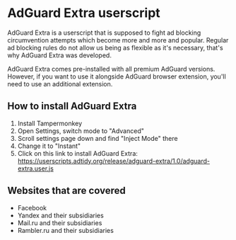 # AdGuard Extra userscript

AdGuard Extra is a userscript that is supposed to fight ad blocking circumvention attempts which become more and more and popular. Regular ad blocking rules do not allow us being as flexible as it's necessary, that's why AdGuard Extra was developed.

AdGuard Extra comes pre-installed with all premium AdGuard versions. However, if you want to use it alongside AdGuard browser extension, you'll need to use an additional extension.

## How to install AdGuard Extra

1. Install Tampermonkey
2. Open Settings, switch mode to "Advanced"
3. Scroll settings page down and find "Inject Mode" there
4. Change it to "Instant"
5. Click on this link to install AdGuard Extra: https://userscripts.adtidy.org/release/adguard-extra/1.0/adguard-extra.user.js

## Websites that are covered

* Facebook
* Yandex and their subsidiaries
* Mail.ru and their subsidiaries
* Rambler.ru and their subsidiaries
